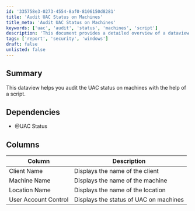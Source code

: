 ```yaml
---
id: '335758e3-0273-4554-8af0-8106150d8281'
title: 'Audit UAC Status on Machines'
title_meta: 'Audit UAC Status on Machines'
keywords: ['uac', 'audit', 'status', 'machines', 'script']
description: 'This document provides a detailed overview of a dataview that helps you audit User Account Control (UAC) status on machines using a specific script. It outlines the dependencies, columns, and descriptions necessary for effective auditing.'
tags: ['report', 'security', 'windows']
draft: false
unlisted: false
---
```


## Summary

This dataview helps you audit the UAC status on machines with the help of a script.

## Dependencies

- @UAC Status

## Columns

| Column                  | Description                                 |
|------------------------|---------------------------------------------|
| Client Name            | Displays the name of the client             |
| Machine Name           | Displays the name of the machine            |
| Location Name          | Displays the name of the location           |
| User Account Control    | Displays the status of UAC on machines      |

